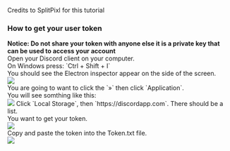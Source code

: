Credits to SplitPixl for this tutorial 
<h3>How to get your user token</h3>
<b>Notice: Do not share your token with anyone else it is a private key that can be used to access your account</b><br>
Open your Discord client on your computer.<br>
On Windows press: `Ctrl + Shift + I`<br>
You should see the Electron inspector appear on the side of the screen.<br>
<img src="http://i.imgur.com/ojUepNj.png"><br>
You are going to want to click the `»` then click `Application`.<br>
You will see somthing like this:<br>
<img src="http://i.imgur.com/BETcUbr.png">
Click `Local Storage`, then `https://discordapp.com`. There should be a list.<br>
You want to get your token.<br>
<img src="http://i.imgur.com/oafsCTe.png"><br>
Copy and paste the token into the Token.txt file.<br>
<img src="http://i.imgur.com/lS6si16.png"><br>
